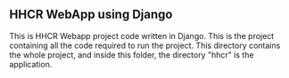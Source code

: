 ## HHCR WebApp using Django
This is HHCR Webapp project code written in Django. This is the project containing all the code required to run the project. This directory contains the whole project, and inside this folder, the directory "hhcr" is the application. 
